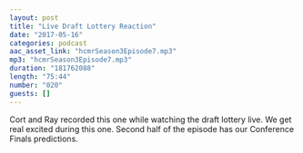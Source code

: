 ```yaml
---
layout: post
title: "Live Draft Lottery Reaction"
date: "2017-05-16"
categories: podcast
aac_asset_link: "hcmrSeason3Episode7.mp3"
mp3: "hcmrSeason3Episode7.mp3"
duration: "181762088"
length: "75:44"
number: "020"
guests: []
---
```


Cort and Ray recorded this one while watching the draft lottery live. We get real excited during this one. Second half of the episode has our Conference Finals predictions.
